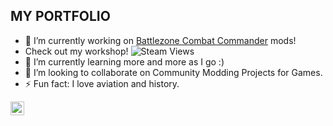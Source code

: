 ## MY PORTFOLIO

- 🔭 I’m currently working on [Battlezone Combat Commander](https://steamcommunity.com/id/SirBrambley/myworkshopfiles/) mods!
- Check out my workshop! ![Steam Views](https://img.shields.io/steam/views/484782972?label=Current%20Workshop%20Views&style=flat-square)
- 🌱 I’m currently learning more and more as I go :)
- 👯 I’m looking to collaborate on Community Modding Projects for Games.
- ⚡ Fun fact: I love aviation and history.


<img align="left" alt="HerndonE | LinkedIn" width="22px" src="https://cdn.jsdelivr.net/npm/simple-icons@3.13.0/icons/mcdonalds.svg" />

